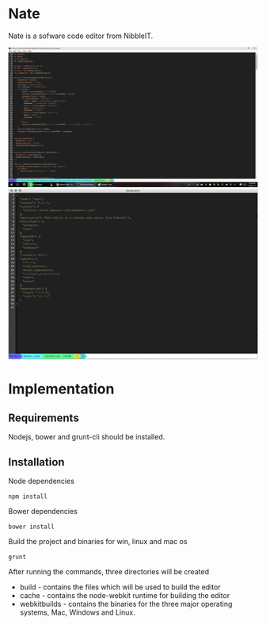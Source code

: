 Nate
=========

Nate is a sofware code editor from NibbleIT.

![Microsoft Windows](docs/img/win.png)
![Mac](docs/img/mac.png)

Implementation
==============

## Requirements

Nodejs, bower and grunt-cli should be installed.

## Installation

Node dependencies

    npm install

Bower dependencies

    bower install

Build the project and binaries for win, linux and mac os

    grunt

After running the commands, three directories will be created
* build - contains the files which will be used to build the editor
* cache - contains the node-webkit runtime for building the editor
* webkitbuilds - contains the binaries for the three major operating systems, Mac, Windows and Linux.
